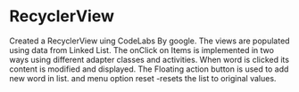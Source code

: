 # RecyclerView
Created a RecyclerView uing CodeLabs By google. The views are populated using data from Linked List.
The onClick on Items is implemented in two ways using different adapter classes and activities.
When word is clicked its content is modified and displayed.
The Floating action button is used to add new word in list.
and menu option reset -resets the list to original values.
